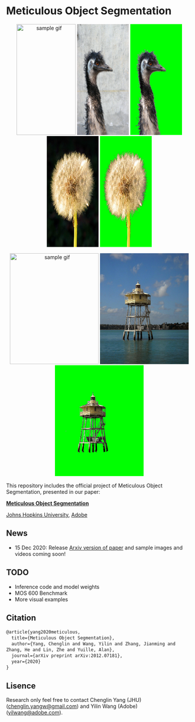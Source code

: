 # Meticulous Object Segmentation

<p align="center">
   <img src="demo_img/flower.gif" width="160" height="300" title="sample gif"/>
   <img src="demo_img/sample5.jpg" width="140" height="300" title="samplee image2"/>
   <img src="demo_img/sample5_mask.jpg" width="140" height="300" title="sample mask2"/>
   <img src="demo_img/sampe1.jpg" width="140" height="300" title="sample image1"/>
   <img src="demo_img/sample1_mask.jpg" width="140" height="300" title="sample mask1"/>
   </p>
<p align="center">
  <img src="demo_img/cactus.gif" width="240" height="300" title="sample gif"/>
  <img src="demo_img/sample6.jpg" width="240" height="300" title="sample image5"/>
  <img src="demo_img/sample6_mask.jpg" width="240" height="300" title="sample mask5"/>
</p>

This repository includes the official project of Meticulous Object Segmentation, presented in our paper:

**[Meticulous Object Segmentation](https://arxiv.org/pdf/2012.07181.pdf)**

[Johns Hopkins University](https://ccvl.jhu.edu/), [Adobe](https://www.adobe.com/)

## News

- 15 Dec 2020: Release [Arxiv version of paper](https://arxiv.org/pdf/2012.07181.pdf) and sample images and videos coming soon! 

## TODO
- Inference code and model weights
- MOS 600 Benchmark
- More visual examples

## Citation
```
@article{yang2020meticulous,
  title={Meticulous Object Segmentation},
  author={Yang, Chenglin and Wang, Yilin and Zhang, Jianming and Zhang, He and Lin, Zhe and Yuille, Alan},
  journal={arXiv preprint arXiv:2012.07181},
  year={2020}
}
```
## Lisence
Research only
feel free to contact Chenglin Yang (JHU) (chenglin.yangw@gmail.com) and Yilin Wang (Adobe) (yilwang@adobe.com).


